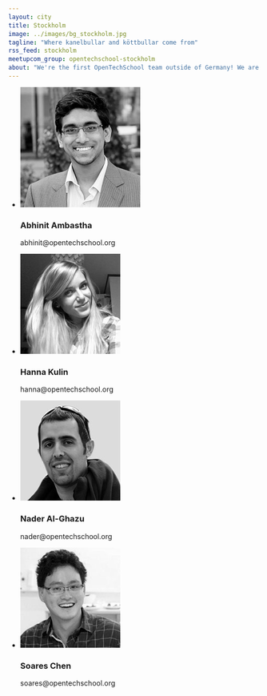 ```yaml
---
layout: city
title: Stockholm
image: ../images/bg_stockholm.jpg
tagline: "Where kanelbullar and köttbullar come from"
rss_feed: stockholm
meetupcom_group: opentechschool-stockholm
about: "We're the first OpenTechSchool team outside of Germany! We are developing a network of coworking spaces, startups, schools, and institutions to organize our events, and are currently collaborating with the KTH (Royal Institute of Technology) and KKH (Royal Institute of Art) to create a university-powered hacker space in town."
---
```




<ul class="float_list float_list_4 team_list">

  <li class="member">
    <img src="/images/team/abhinit.jpg">
    <h3>Abhinit Ambastha</h3>
    <p>abhinit@opentechschool.org</p>
  </li>

  <li class="member">
    <img src="/images/team/Hanna.jpg">
    <h3>Hanna Kulin</h3>
    <p>hanna@opentechschool.org</p>
  </li>


  <li class="member">
    <img src="/images/team/Nader.jpg">
    <h3>Nader Al-Ghazu</h3>
    <p>nader@opentechschool.org</p>
  </li>

  <li class="member">
    <img src="/images/team/soares.jpg">
    <h3>Soares Chen</h3>
    <p>soares@opentechschool.org</p>
  </li>

</ul>
